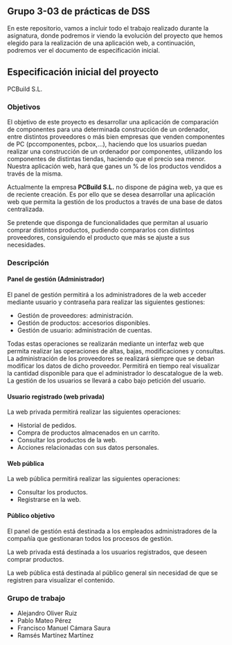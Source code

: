 ## Grupo 3-03 de prácticas de DSS

En este repositorio, vamos a incluir todo el trabajo realizado durante la asignatura, donde podremos ir viendo la evolución del proyecto que hemos elegido para la realización de una aplicación web, a continuación, podremos ver el documento de especificación inicial.

## Especificación inicial del proyecto

PCBuild S.L.

### Objetivos
El objetivo de este proyecto es desarrollar una aplicación de comparación de componentes para una determinada construcción de un ordenador, entre distintos proveedores o más bien empresas que venden componentes de PC (pccomponentes, pcbox,...), haciendo que los usuarios puedan realizar una construcción de un ordenador por componentes, utilizando los componentes de distintas tiendas, haciendo que el precio sea menor. Nuestra aplicación web, hará que ganes un % de los productos vendidos a través de la misma. 

Actualmente la empresa **PCBuild S.L.** no dispone de página web, ya que es de reciente creación. Es por ello que se desea desarrollar una aplicación web que permita la gestión de los productos a través de una base de datos centralizada. 

Se pretende que disponga de funcionalidades que permitan al usuario comprar distintos productos, pudiendo compararlos con distintos proveedores, consiguiendo el producto que más se ajuste a sus necesidades.

### Descripción
#### Panel de gestión (Administrador)
El panel de gestión permitirá a los administradores de la web acceder mediante usuario y contraseña para realizar las siguientes gestiones:

* Gestión de proveedores: administración.
* Gestión de productos: accesorios disponibles.
* Gestión de usuario: administración de cuentas.

Todas estas operaciones se realizarán mediante un interfaz web que permita realizar las operaciones de altas, bajas, modificaciones y consultas. La administración de los proveedores se realizará siempre que se deban modificar los datos de dicho proveedor. Permitirá en tiempo real visualizar la cantidad disponible para que el administrador lo descatalogue de la web. La gestión de los usuarios se llevará a cabo bajo petición del usuario.

#### Usuario registrado (web privada)
La web privada permitirá realizar las siguientes operaciones:

* Historial de pedidos.
* Compra de productos almacenados en un carrito.
* Consultar los productos de la web.
* Acciones relacionadas con sus datos personales.


#### Web pública
La web pública permitirá realizar las siguientes operaciones:

* Consultar los productos.
* Registrarse en la web.

#### Público objetivo
El panel de gestión está destinada a los empleados administradores de la compañía que gestionaran todos los procesos de gestión.

La web privada está destinada a los usuarios registrados, que deseen comprar productos.

La web pública está destinada al público general sin necesidad de que se registren para visualizar el contenido.

### Grupo de trabajo
* Alejandro Oliver Ruiz
* Pablo Mateo Pérez
* Francisco Manuel Cámara Saura
* Ramsés Martínez Martínez


